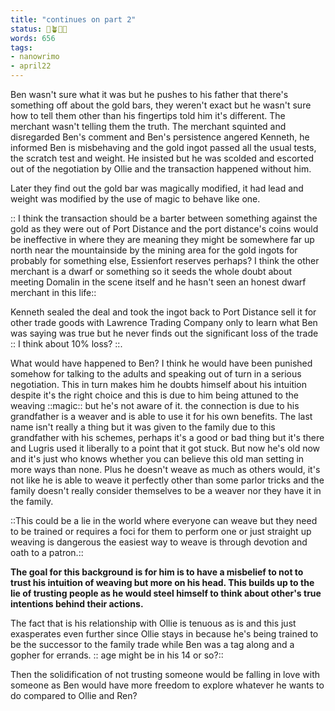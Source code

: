 ```yaml
---
title: "continues on part 2"
status: 🌱🪴🌲🍇
words: 656
tags:
- nanowrimo
- april22
---
```

Ben wasn't sure what it was but he pushes to his father that there's something off about the gold bars, they weren't exact but he wasn't sure how to tell them other than his fingertips told him it's different. The merchant wasn't telling them the truth. The merchant squinted and disregarded Ben's comment and Ben's persistence angered Kenneth, he informed Ben is misbehaving and the gold ingot passed all the usual tests, the scratch test and weight. He insisted but he was scolded and escorted out of the negotiation by Ollie and the transaction happened without him. 

Later they find out the gold bar was magically modified, it had lead and weight was modified by the use of magic to behave like one. 

:: I think the transaction should be a barter between something against the gold as they were out of Port Distance and the port distance's coins would be ineffective in  where they are meaning they might be somewhere far up north  near the mountainside by the mining area for the gold ingots for probably for something else,  Essienfort reserves perhaps? I think the other merchant is a dwarf or something so it seeds the whole doubt about meeting Domalin in the scene itself and he hasn't seen an honest dwarf merchant in this life::

Kenneth sealed the deal and took the ingot back to Port Distance sell it for other trade goods with Lawrence Trading Company only to learn what Ben was saying was true but he never finds out the significant loss of the trade :: I think about 10% loss? ::.

What would have happened to Ben? I think he would have been punished somehow for talking to the adults and speaking out of turn in a serious negotiation. This in turn makes him he doubts himself about his intuition despite it's the right choice and this is due to him being attuned to the weaving ::magic:: but he's not aware of it. the connection is due to his grandfather is a weaver and is able to use it for his own benefits.  The last name isn't really a thing but it was given to the family due to this grandfather with his schemes, perhaps it's a good or bad thing but it's there and Lugris used it liberally to a point that it got stuck. But now he's old now and it's just who knows whether you can believe this old man setting in more ways than none. Plus he doesn't weave as much as others would, it's not like he is able to weave it perfectly other than some parlor tricks and the family doesn't really consider themselves to be a weaver nor they have it in the family. 

::This could be a lie in the world where everyone can weave but they need to be trained or requires a foci for them to perform one or just straight up weaving is dangerous the easiest way to weave is through devotion and oath to a patron.::

**The goal for this background is for him is to have a misbelief to not to trust his intuition of weaving but more on his head. This builds up to the lie of trusting people as he would steel himself to think about other's true intentions behind their actions.** 

The fact that is his relationship with Ollie is tenuous as is and this just exasperates even further since Ollie stays in because he's being trained to be the successor to the family trade while Ben was a tag along and a gopher for errands. :: age might be in his 14 or so?::

Then the solidification of not trusting someone would be falling in love with someone as Ben would have more freedom to explore whatever he wants to do compared to Ollie and Ren? 

